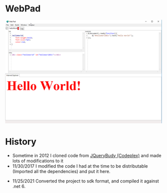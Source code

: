 # WebPad

![screen1](assets/WebPad_HelloWorld.png)


# History
* Sometime in 2012 I cloned code from [JQueryBudy (Codeplex)](https://jquerybuddy.codeplex.com/) and made lots of modifications to it
* 11/30/2017 I modified the code I had at the time to be distributable (Imported all the dependencies) and put it here.

+ 11/25/2021 Converted the project to sdk format, and compiled it against .net 6.